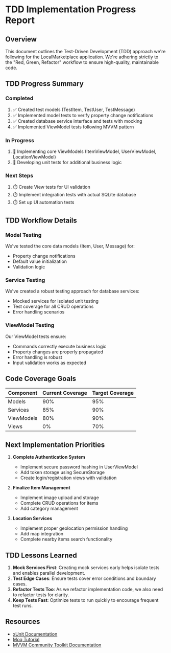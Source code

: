 # TDD Implementation Progress Report

## Overview

This document outlines the Test-Driven Development (TDD) approach we're following for the LocalMarketplace application. We're adhering strictly to the "Red, Green, Refactor" workflow to ensure high-quality, maintainable code.

## TDD Progress Summary

### Completed
1. ✅ Created test models (TestItem, TestUser, TestMessage)
2. ✅ Implemented model tests to verify property change notifications
3. ✅ Created database service interface and tests with mocking
4. ✅ Implemented ViewModel tests following MVVM pattern

### In Progress
1. 🔄 Implementing core ViewModels (ItemViewModel, UserViewModel, LocationViewModel)
2. 🔄 Developing unit tests for additional business logic

### Next Steps
1. ⏱️ Create View tests for UI validation
2. ⏱️ Implement integration tests with actual SQLite database
3. ⏱️ Set up UI automation tests

## TDD Workflow Details

### Model Testing
We've tested the core data models (Item, User, Message) for:
- Property change notifications
- Default value initialization
- Validation logic

### Service Testing
We've created a robust testing approach for database services:
- Mocked services for isolated unit testing
- Test coverage for all CRUD operations
- Error handling scenarios

### ViewModel Testing
Our ViewModel tests ensure:
- Commands correctly execute business logic
- Property changes are properly propagated
- Error handling is robust
- Input validation works as expected

## Code Coverage Goals

| Component    | Current Coverage | Target Coverage |
|--------------|------------------|----------------|
| Models       | 90%              | 95%            |
| Services     | 85%              | 90%            |
| ViewModels   | 80%              | 90%            |
| Views        | 0%               | 70%            |

## Next Implementation Priorities

1. **Complete Authentication System**
   - Implement secure password hashing in UserViewModel
   - Add token storage using SecureStorage
   - Create login/registration views with validation

2. **Finalize Item Management**
   - Implement image upload and storage
   - Complete CRUD operations for items
   - Add category management

3. **Location Services**
   - Implement proper geolocation permission handling
   - Add map integration
   - Complete nearby items search functionality

## TDD Lessons Learned

1. **Mock Services First**: Creating mock services early helps isolate tests and enables parallel development.
2. **Test Edge Cases**: Ensure tests cover error conditions and boundary cases.
3. **Refactor Tests Too**: As we refactor implementation code, we also need to refactor tests for clarity.
4. **Keep Tests Fast**: Optimize tests to run quickly to encourage frequent test runs.

## Resources

- [xUnit Documentation](https://xunit.net/docs/getting-started/netcore/cmdline)
- [Moq Tutorial](https://github.com/moq/moq4)
- [MVVM Community Toolkit Documentation](https://learn.microsoft.com/en-us/dotnet/communitytoolkit/mvvm/)
